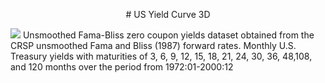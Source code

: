 <p align="center"># US Yield Curve 3D </p>
<img src=(https://github.com/werleycordeiro/Yield-Curve-3D/blob/master/USYieldCurve3D.png)>
Unsmoothed Fama-Bliss zero coupon yields dataset obtained from the CRSP unsmoothed Fama and Bliss (1987) forward rates.
Monthly U.S. Treasury yields with maturities of 3, 6, 9, 12, 15, 18, 21, 24, 30, 36, 48,108, and 120 months 
over the period from 1972:01-2000:12


